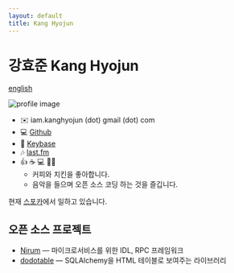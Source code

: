 ```yaml
---
layout: default
title: Kang Hyojun
---
```


# 강효준 Kang Hyojun

[english](/en.html)

![profile image](https://www.gravatar.com/avatar/ee4682832933a275e641ebc07b253599?s=180)

- ✉️  iam.kanghyojun (dot) gmail (dot) com
- 💻 [Github](https://github.com/admire93)
- 🔑 [Keybase](https://keybase.io/kanghyojun)
- 🎶 [last.fm](https://www.last.fm/user/admire93)
- 👍 ☕️ 💻 🐔🎶
  - 커피와 치킨을 좋아합니다.
  - 음악을 들으며 오픈 소스 코딩 하는 것을 즐깁니다.

현재 [스포카](https://spoqa.com)에서 일하고 있습니다.


## 오픈 소스 프로젝트

- [Nirum](https://github.com/spoqa/nirum) — 마이크로서비스를 위한 IDL,
  RPC 프레임워크
- [dodotable](https://github.com/spoqa/dodotable) — SQLAlchemy을
  HTML 테이블로 보여주는 라이브러리
